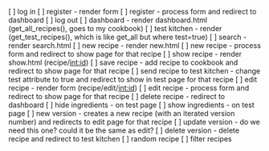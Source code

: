 [ ] log in
[ ] register - render form
[ ] register - process form and redirect to dashboard
[ ] log out
[ ] dashboard - render dashboard.html (get_all_recipes(), goes to my cookbook)
[ ] test kitchen - render (get_test_recipes(), which is like get_all but where test=true)
[ ] search - render search.html
[ ] new recipe - render new.html
[ ] new recipe - process form and redirect to show page for that recipe
[ ] show recipe - render show.html (recipe/<int:id>)
[ ] save recipe - add recipe to cookbook and redirect to show page for that recipe
[ ] send recipe to test kitchen - change test attribute to true and redirect to show in test page for that recipe
[ ] edit recipe - render form (recipe/edit/<int:id>)
[ ] edit recipe - process form and redirect to show page for that recipe
[ ] delete recipe - redirect to dashboard
[ ] hide ingredients - on test page
[ ] show ingredients - on test page
[ ] new version - creates a new recipe (with an iterated version number) and redirects to edit page for that recipe
[ ] update version - do we need this one? could it be the same as edit?
[ ] delete version - delete recipe and redirect to test kitchen 
[ ] random recipe
[ ] filter recipes